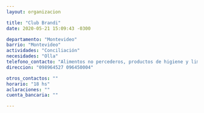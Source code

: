 ```yaml
---
layout: organizacion

title: "Club Brandi"
date: 2020-05-21 15:09:43 -0300

departamento: "Montevideo"
barrio: "Montevideo"
actividades: "Conciliación"
necesidades: "Olla"
telefono_contacto: "Alimentos no percederos, productos de higiene y limpieza"
direccion: "098964527 096450004"

otros_contactos: ""
horario: "18 hs"
aclaraciones: ""
cuenta_bancaria: ""

---
```


